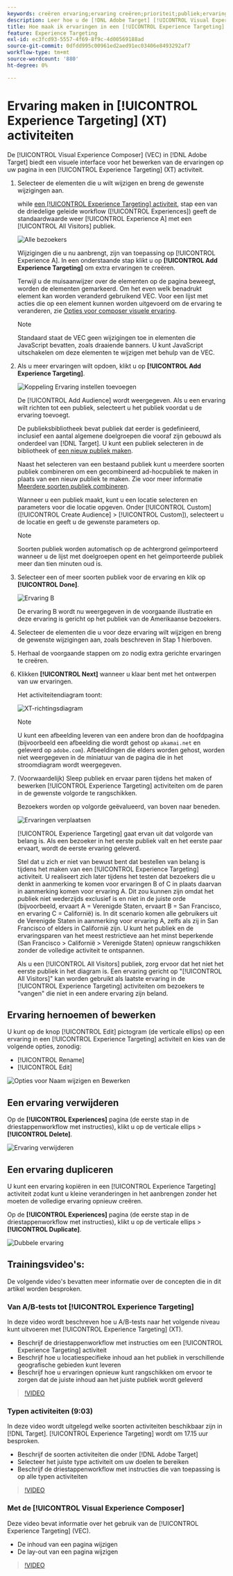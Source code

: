 ```yaml
---
keywords: creëren ervaring;ervaring creëren;prioriteit;publiek;ervaring;visuele ervaringscomposer
description: Leer hoe u de [!DNL Adobe Target] [!UICONTROL Visual Experience Composer] (VEC) om ervaringen op uw pagina te maken en te bewerken in een [!UICONTROL Experience Targeting] (XT) activiteit.
title: Hoe maak ik ervaringen in een [!UICONTROL Experience Targeting] Activiteit?
feature: Experience Targeting
exl-id: ec3fcd93-5557-4f69-8f9c-4d00569188ad
source-git-commit: 0dfdd995c00961ed2aed91ec03406e8493292af7
workflow-type: tm+mt
source-wordcount: '880'
ht-degree: 0%

---
```


# Ervaring maken in [!UICONTROL Experience Targeting] (XT) activiteiten

De [!UICONTROL Visual Experience Composer] (VEC) in [!DNL Adobe Target] biedt een visuele interface voor het bewerken van de ervaringen op uw pagina in een [!UICONTROL Experience Targeting] (XT) activiteit.

1. Selecteer de elementen die u wilt wijzigen en breng de gewenste wijzigingen aan.

   while [een [!UICONTROL Experience Targeting] activiteit](/help/main/c-activities/t-experience-target/t-xt-create/xt-create.md), stap een van de driedelige geleide workflow ([!UICONTROL Experiences]) geeft de standaardwaarde weer [!UICONTROL Experience A] met een [!UICONTROL All Visitors] publiek.

   ![Alle bezoekers](/help/main/c-activities/t-experience-target/t-xt-create/assets/all-visitors.png)

   Wijzigingen die u nu aanbrengt, zijn van toepassing op [!UICONTROL Experience A]. In een onderstaande stap klikt u op **[!UICONTROL Add Experience Targeting]** om extra ervaringen te creëren.

   Terwijl u de muisaanwijzer over de elementen op de pagina beweegt, worden de elementen gemarkeerd. Om het even welk benadrukt element kan worden veranderd gebruikend VEC. Voor een lijst met acties die op een element kunnen worden uitgevoerd om de ervaring te veranderen, zie [Opties voor composer visuele ervaring](/help/main/c-experiences/c-visual-experience-composer/viztarget-options.md).

   >[!NOTE]
   >
   >Standaard staat de VEC geen wijzigingen toe in elementen die JavaScript bevatten, zoals draaiende banners. U kunt JavaScript uitschakelen om deze elementen te wijzigen met behulp van de VEC.

1. Als u meer ervaringen wilt opdoen, klikt u op **[!UICONTROL Add Experience Targeting]**.

   ![Koppeling Ervaring instellen toevoegen](/help/main/c-activities/t-experience-target/t-xt-create/assets/add-experience-targeting.png)

   De [!UICONTROL Add Audience] wordt weergegeven. Als u een ervaring wilt richten tot een publiek, selecteert u het publiek voordat u de ervaring toevoegt.

   De publieksbibliotheek bevat publiek dat eerder is gedefinieerd, inclusief een aantal algemene doelgroepen die vooraf zijn gebouwd als onderdeel van [!DNL Target]. U kunt een publiek selecteren in de bibliotheek of [een nieuw publiek maken](/help/main/c-target/c-audiences/audiences.md#concept_65BE870D290E412D8BBF557EEA67C271).

   Naast het selecteren van een bestaand publiek kunt u meerdere soorten publiek combineren om een gecombineerd ad-hocpubliek te maken in plaats van een nieuw publiek te maken. Zie voor meer informatie [Meerdere soorten publiek combineren](/help/main/c-target/combining-multiple-audiences.md#concept_A7386F1EA4394BD2AB72399C225981E5).

   Wanneer u een publiek maakt, kunt u een locatie selecteren en parameters voor die locatie opgeven. Onder [!UICONTROL Custom] ([!UICONTROL Create Audience] > [!UICONTROL Custom]), selecteert u de locatie en geeft u de gewenste parameters op.

   >[!NOTE]
   >
   >Soorten publiek worden automatisch op de achtergrond geïmporteerd wanneer u de lijst met doelgroepen opent en het geïmporteerde publiek meer dan tien minuten oud is.

1. Selecteer een of meer soorten publiek voor de ervaring en klik op **[!UICONTROL Done]**.

   ![Ervaring B](/help/main/c-activities/t-experience-target/t-xt-create/assets/experience-b.png)

   De ervaring B wordt nu weergegeven in de voorgaande illustratie en deze ervaring is gericht op het publiek van de Amerikaanse bezoekers.

1. Selecteer de elementen die u voor deze ervaring wilt wijzigen en breng de gewenste wijzigingen aan, zoals beschreven in Stap 1 hierboven.

1. Herhaal de voorgaande stappen om zo nodig extra gerichte ervaringen te creëren.

1. Klikken **[!UICONTROL Next]** wanneer u klaar bent met het ontwerpen van uw ervaringen.

   Het activiteitendiagram toont:

   ![XT-richtingsdiagram](/help/main/c-activities/t-experience-target/t-xt-create/assets/xt_diagram-new.png)

   >[!NOTE]
   >
   >U kunt een afbeelding leveren van een andere bron dan de hoofdpagina (bijvoorbeeld een afbeelding die wordt gehost op `akamai.net` en geleverd op `adobe.com`). Afbeeldingen die elders worden gehost, worden niet weergegeven in de miniatuur van de pagina die in het stroomdiagram wordt weergegeven.

1. (Voorwaardelijk) Sleep publiek en ervaar paren tijdens het maken of bewerken [!UICONTROL Experience Targeting] activiteiten om de paren in de gewenste volgorde te rangschikken.

   Bezoekers worden op volgorde geëvalueerd, van boven naar beneden.

   ![Ervaringen verplaatsen](/help/main/c-activities/t-experience-target/t-xt-create/assets/move_experiences-new.png)

   [!UICONTROL Experience Targeting] gaat ervan uit dat volgorde van belang is. Als een bezoeker in het eerste publiek valt en het eerste paar ervaart, wordt de eerste ervaring geleverd.

   Stel dat u zich er niet van bewust bent dat bestellen van belang is tijdens het maken van een [!UICONTROL Experience Targeting] activiteit. U realiseert zich later tijdens het testen dat bezoekers die u denkt in aanmerking te komen voor ervaringen B of C in plaats daarvan in aanmerking komen voor ervaring A. Dit zou kunnen zijn omdat het publiek niet wederzijds exclusief is en niet in de juiste orde (bijvoorbeeld, ervaart A = Verenigde Staten, ervaart B = San Francisco, en ervaring C = Californië) is. In dit scenario komen alle gebruikers uit de Verenigde Staten in aanmerking voor ervaring A, zelfs als zij in San Francisco of elders in Californië zijn. U kunt het publiek en de ervaringsparen van het meest restrictieve aan het minst beperkende (San Francisco > Californië > Verenigde Staten) opnieuw rangschikken zonder de volledige activiteit te ontspannen.

   Als u een [!UICONTROL All Visitors] publiek, zorg ervoor dat het niet het eerste publiek in het diagram is. Een ervaring gericht op &quot;[!UICONTROL All Visitors]&quot; kan worden gebruikt als laatste ervaring in de [!UICONTROL Experience Targeting] activiteiten om bezoekers te &quot;vangen&quot; die niet in een andere ervaring zijn beland.

## Ervaring hernoemen of bewerken

U kunt op de knop [!UICONTROL Edit] pictogram (de verticale ellips) op een ervaring in een [!UICONTROL Experience Targeting] activiteit en kies van de volgende opties, zonodig:

* [!UICONTROL Rename]
* [!UICONTROL Edit]

![Opties voor Naam wijzigen en Bewerken](/help/main/c-activities/t-experience-target/t-xt-create/assets/experience_edit-new.png)

## Een ervaring verwijderen

Op de **[!UICONTROL Experiences]** pagina (de eerste stap in de driestappenworkflow met instructies), klikt u op de verticale ellips > **[!UICONTROL Delete]**.

![Ervaring verwijderen](/help/main/c-activities/t-experience-target/t-xt-create/assets/delete-experience.png)

## Een ervaring dupliceren

U kunt een ervaring kopiëren in een [!UICONTROL Experience Targeting] activiteit zodat kunt u kleine veranderingen in het aanbrengen zonder het moeten de volledige ervaring opnieuw creëren.

Op de **[!UICONTROL Experiences]** pagina (de eerste stap in de driestappenworkflow met instructies), klikt u op de verticale ellips > **[!UICONTROL Duplicate]**.

![Dubbele ervaring](/help/main/c-activities/t-experience-target/t-xt-create/assets/duplicate_experience-new.png)

## Trainingsvideo&#39;s:

De volgende video&#39;s bevatten meer informatie over de concepten die in dit artikel worden besproken.

### Van A/B-tests tot [!UICONTROL Experience Targeting]

In deze video wordt beschreven hoe u A/B-tests naar het volgende niveau kunt uitvoeren met [!UICONTROL Experience Targeting] (XT).

* Beschrijf de driestappenworkflow met instructies om een [!UICONTROL Experience Targeting] activiteit
* Beschrijf hoe u locatiespecifieke inhoud aan het publiek in verschillende geografische gebieden kunt leveren
* Beschrijf hoe u ervaringen opnieuw kunt rangschikken om ervoor te zorgen dat de juiste inhoud aan het juiste publiek wordt geleverd

>[!VIDEO](https://video.tv.adobe.com/v/22418/)

### Typen activiteiten (9:03)

In deze video wordt uitgelegd welke soorten activiteiten beschikbaar zijn in [!DNL Target]. [!UICONTROL Experience Targeting] wordt om 17.15 uur besproken.

* Beschrijf de soorten activiteiten die onder [!DNL Adobe Target]
* Selecteer het juiste type activiteit om uw doelen te bereiken
* Beschrijf de driestappenworkflow met instructies die van toepassing is op alle typen activiteiten

>[!VIDEO](https://video.tv.adobe.com/v/17386)

### Met de [!UICONTROL Visual Experience Composer]

Deze video bevat informatie over het gebruik van de [!UICONTROL Experience Targeting] (VEC).

* De inhoud van een pagina wijzigen
* De lay-out van een pagina wijzigen

>[!VIDEO](https://video.tv.adobe.com/v/17399)
